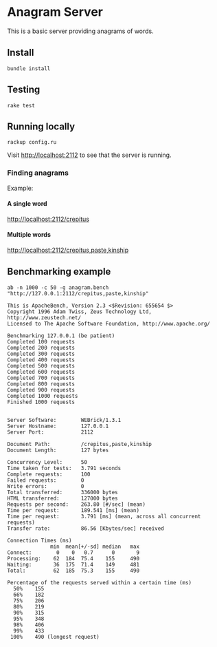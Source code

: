 # Anagram Server

This is a basic server providing anagrams of words.

## Install

`bundle install`

## Testing

`rake test`

## Running locally

`rackup config.ru`

Visit [http://localhost:2112](http://localhost:2112) to see that the server is running.

### Finding anagrams

Example:

#### A single word

[http://localhost:2112/crepitus](http://localhost:2112/crepitus)

#### Multiple words

[http://localhost:2112/crepitus,paste,kinship](http://localhost:2112/crepitus,paste,kinship)

## Benchmarking example

	ab -n 1000 -c 50 -g anagram.bench "http://127.0.0.1:2112/crepitus,paste,kinship"
	
	This is ApacheBench, Version 2.3 <$Revision: 655654 $>
	Copyright 1996 Adam Twiss, Zeus Technology Ltd, http://www.zeustech.net/
	Licensed to The Apache Software Foundation, http://www.apache.org/
	
	Benchmarking 127.0.0.1 (be patient)
	Completed 100 requests
	Completed 200 requests
	Completed 300 requests
	Completed 400 requests
	Completed 500 requests
	Completed 600 requests
	Completed 700 requests
	Completed 800 requests
	Completed 900 requests
	Completed 1000 requests
	Finished 1000 requests
	
	
	Server Software:        WEBrick/1.3.1
	Server Hostname:        127.0.0.1
	Server Port:            2112
	
	Document Path:          /crepitus,paste,kinship
	Document Length:        127 bytes
	
	Concurrency Level:      50
	Time taken for tests:   3.791 seconds
	Complete requests:      100
	Failed requests:        0
	Write errors:           0
	Total transferred:      336000 bytes
	HTML transferred:       127000 bytes
	Requests per second:    263.80 [#/sec] (mean)
	Time per request:       189.541 [ms] (mean)
	Time per request:       3.791 [ms] (mean, across all concurrent requests)
	Transfer rate:          86.56 [Kbytes/sec] received
	
	Connection Times (ms)
	              min  mean[+/-sd] median   max
	Connect:        0    0   0.7      0       9
	Processing:    62  184  75.4    155     490
	Waiting:       36  175  71.4    149     481
	Total:         62  185  75.3    155     490
	
	Percentage of the requests served within a certain time (ms)
	  50%    155
	  66%    182
	  75%    206
	  80%    219
	  90%    315
	  95%    348
	  98%    406
	  99%    433
	 100%    490 (longest request)
